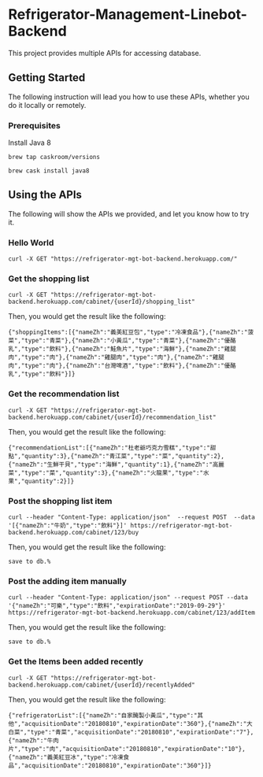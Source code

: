 # Refrigerator-Management-Linebot-Backend

This project provides multiple APIs for accessing database.

## Getting Started

The following instruction will lead you how to use these APIs, whether you do it locally or remotely.

### Prerequisites

Install Java 8

```
brew tap caskroom/versions
```

```
brew cask install java8
```

## Using the APIs

The following will show the APIs we provided, and let you know how to try it.

### Hello World

```
curl -X GET "https://refrigerator-mgt-bot-backend.herokuapp.com/"
```

### Get the shopping list

```
curl -X GET "https://refrigerator-mgt-bot-backend.herokuapp.com/cabinet/{userId}/shopping_list"
```

Then, you would get the result like the following:

```
{"shoppingItems":[{"nameZh":"義美紅豆包","type":"冷凍食品"},{"nameZh":"菠菜","type":"青菜"},{"nameZh":"小黃瓜","type":"青菜"},{"nameZh":"優酪乳","type":"飲料"},{"nameZh":"鮭魚片","type":"海鮮"},{"nameZh":"雞腿肉","type":"肉"},{"nameZh":"雞腿肉","type":"肉"},{"nameZh":"雞腿肉","type":"肉"},{"nameZh":"台灣啤酒","type":"飲料"},{"nameZh":"優酪乳","type":"飲料"}]}
```

### Get the recommendation list

```
curl -X GET "https://refrigerator-mgt-bot-backend.herokuapp.com/cabinet/{userId}/recommendation_list"
```

Then, you would get the result like the following:

```
{"recommendationList":[{"nameZh":"杜老爺巧克力雪糕","type":"甜點","quantity":3},{"nameZh":"青江菜","type":"菜","quantity":2},{"nameZh":"生鮮干貝","type":"海鮮","quantity":1},{"nameZh":"高麗菜","type":"菜","quantity":3},{"nameZh":"火龍果","type":"水果","quantity":2}]}
```

### Post the shopping list item

```
curl --header "Content-Type: application/json"  --request POST  --data '[{"nameZh":"牛奶","type":"飲料"}]' https://refrigerator-mgt-bot-backend.herokuapp.com/cabinet/123/buy
```

Then, you would get the result like the following:

```
save to db.%
```

### Post the adding item manually

```
curl --header "Content-Type: application/json" --request POST --data '{"nameZh":"可樂","type":"飲料","expirationDate":"2019-09-29"}' https://refrigerator-mgt-bot-backend.herokuapp.com/cabinet/123/addItem
```

Then, you would get the result like the following:

```
save to db.%
```

### Get the Items been added recently

```
curl -X GET "https://refrigerator-mgt-bot-backend.herokuapp.com/cabinet/{userId}/recentlyAdded"
```

Then, you would get the result like the following:

```
{"refrigeratorList":[{"nameZh":"自家醃製小黃瓜","type":"其他","acquisitionDate":"20180810","expirationDate":"360"},{"nameZh":"大白菜","type":"青菜","acquisitionDate":"20180810","expirationDate":"7"},{"nameZh":"牛肉片","type":"肉","acquisitionDate":"20180810","expirationDate":"10"},{"nameZh":"義美紅豆冰","type":"冷凍食品","acquisitionDate":"20180810","expirationDate":"360"}]}
```